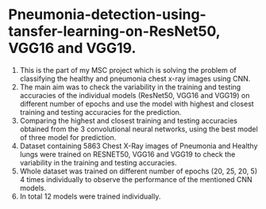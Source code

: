 # Pneumonia-detection-using-tansfer-learning-on-ResNet50, VGG16 and VGG19.
1. This is the part of my MSC project which is solving the problem of classifying the healthy and pneumonia chest x-ray images using CNN.
2. The main aim was to check the variability in the training and testing accuracies of the individual models (ResNet50, VGG16 and VGG19) on different number of epochs and use the model with highest and closest training and testing accuracies for the prediction.
3. Comparing the highest and closest training and testing accuracies obtained from the 3 convolutional neural networks, using the best model of three model for prediction.
4. Dataset containing 5863 Chest X-Ray images of Pneumonia and Healthy lungs were trained on RESNET50, VGG16 and VGG19 to check the variability in the training and testing accuracies. 
5. Whole dataset was trained on different number of epochs (20, 25, 20, 5) 4 times individually to observe the performance of the mentioned CNN models.
6. In total 12 models were trained individually.
